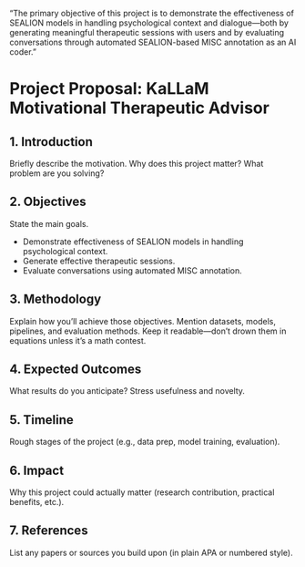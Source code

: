 “The primary objective of this project is to demonstrate the effectiveness of SEALION models in handling psychological context and dialogue—both by generating meaningful therapeutic sessions with users and by evaluating conversations through automated SEALION-based MISC annotation as an AI coder.”

# Project Proposal: KaLLaM Motivational Therapeutic Advisor

## 1. Introduction
Briefly describe the motivation. Why does this project matter? What problem are you solving?

## 2. Objectives
State the main goals.  
- Demonstrate effectiveness of SEALION models in handling psychological context.  
- Generate effective therapeutic sessions.  
- Evaluate conversations using automated MISC annotation.

## 3. Methodology
Explain how you’ll achieve those objectives. Mention datasets, models, pipelines, and evaluation methods. Keep it readable—don’t drown them in equations unless it’s a math contest.

## 4. Expected Outcomes
What results do you anticipate? Stress usefulness and novelty.

## 5. Timeline
Rough stages of the project (e.g., data prep, model training, evaluation).

## 6. Impact
Why this project could actually matter (research contribution, practical benefits, etc.).

## 7. References
List any papers or sources you build upon (in plain APA or numbered style).
